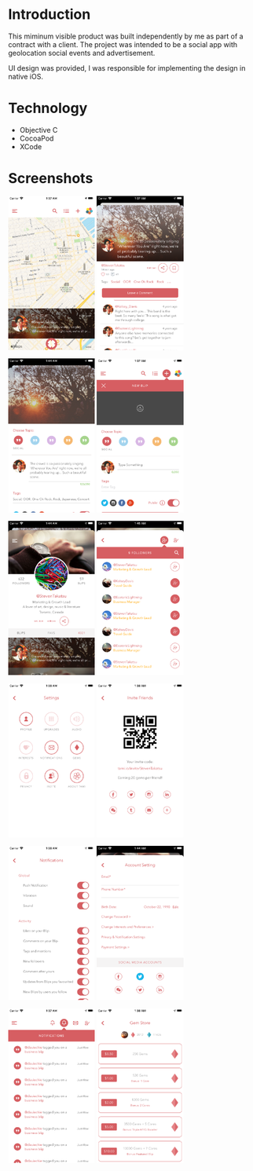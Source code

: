 # Introduction

This miminum visible product was built independently by me as part of a contract with a client. The project was intended to be a social app with geolocation social events and advertisement. 

UI design was provided, I was responsible for implementing the design in native iOS.

# Technology

- Objective C
- CocoaPod
- XCode

# Screenshots

<p float="left">
  <img src="./screenshots/1.png" width="35%" />
  <img src="./screenshots/2.png" width="35%" />
</p>
<p float="left">
  <img src="./screenshots/3.png" width="35%" />
  <img src="./screenshots/4.png" width="35%" />
</p>
<p float="left">
  <img src="./screenshots/5.png" width="35%" />
  <img src="./screenshots/6.png" width="35%" />
</p>
<p float="left">
  <img src="./screenshots/7.png" width="35%" />
  <img src="./screenshots/8.png" width="35%" />
</p>
<p float="left">
  <img src="./screenshots/9.png" width="35%" />
  <img src="./screenshots/10.png" width="35%" />
</p>
<p float="left">
  <img src="./screenshots/11.png" width="35%" />
  <img src="./screenshots/12.png" width="35%" />
</p>
